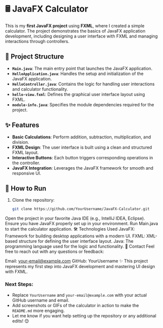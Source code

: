 # 🖩 JavaFX Calculator

This is my **first JavaFX project** using **FXML**, where I created a simple calculator. The project demonstrates the basics of JavaFX application development, including designing a user interface with FXML and managing interactions through controllers.

## 📂 Project Structure

- **`Main.java`**: The main entry point that launches the JavaFX application.
- **`HelloApplication.java`**: Handles the setup and initialization of the JavaFX application.
- **`HelloController.java`**: Contains the logic for handling user interactions and calculator functionality.
- **`hello-view.fxml`**: Defines the graphical user interface layout using FXML.
- **`module-info.java`**: Specifies the module dependencies required for the project.

## ✨ Features

- **Basic Calculations**: Perform addition, subtraction, multiplication, and division.
- **FXML Design**: The user interface is built using a clean and structured FXML layout.
- **Interactive Buttons**: Each button triggers corresponding operations in the controller.
- **JavaFX Integration**: Leverages the JavaFX framework for smooth and responsive UI.

## 🚀 How to Run

1. Clone the repository:
   ```bash
   git clone https://github.com/YourUsername/JavaFX-Calculator.git
Open the project in your favorite Java IDE (e.g., IntelliJ IDEA, Eclipse).
Ensure you have JavaFX properly set up in your environment.
Run Main.java to start the calculator application.
🛠️ Technologies Used
JavaFX: Framework for building desktop applications with a modern UI.
FXML: XML-based structure for defining the user interface layout.
Java: The programming language used for the logic and functionality.
📧 Contact
Feel free to reach out with any questions or feedback:

Email: your-email@example.com
GitHub: YourUsername
✨ This project represents my first step into JavaFX development and mastering UI design with FXML.


### Next Steps:
- Replace `YourUsername` and `your-email@example.com` with your actual GitHub username and email.
- Add screenshots or GIFs of the calculator in action to make the `README.md` more engaging.
- Let me know if you want help setting up the repository or any additional edits! 😊
